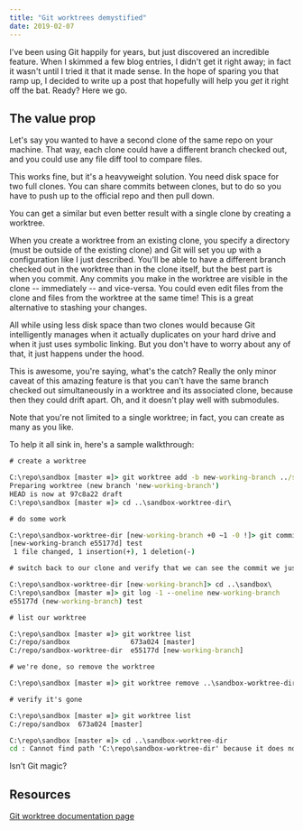 ```yaml
---
title: "Git worktrees demystified"
date: 2019-02-07
---
```


I've been using Git happily for years, but just discovered an incredible feature.  When I skimmed a few blog entries, I didn't get it right away; in fact it wasn't until I tried it that it made sense.  In the hope of sparing you that ramp up, I decided to write up a post that hopefully will help you *get* it right off the bat.  Ready?  Here we go.

## The value prop

Let's say you wanted to have a second clone of the same repo on your machine. That way, each clone could have a different branch checked out, and you could use any file diff tool to compare files.  

This works fine, but it's a heavyweight solution.  You need disk space for two full clones. You can share commits between clones, but to do so you have to push up to the official repo and then pull down.

You can get a similar but even better result with a single clone by creating a worktree.

When you create a worktree from an existing clone, you specify a directory (must be outside of the existing clone) and Git will set you up with a configuration like I just described. You'll be able to have a different branch checked out in the worktree than in the clone itself, but the best part is when you commit.  Any commits you make in the worktree are visible in the clone -- immediately -- and vice-versa.  You could even edit files from the clone and files from the worktree at the same time!  This is a great alternative to stashing your changes.

All while using less disk space than two clones would because Git intelligently manages when it actually duplicates on your hard drive and when it just uses symbolic linking.  But you don't have to worry about any of that, it just happens under the hood.

This is awesome, you're saying, what's the catch?  Really the only minor caveat of this amazing feature is that you can't have the same branch checked out simultaneously in a worktree and its associated clone, because then they could drift apart.  Oh, and it doesn't play well with submodules.

Note that you're not limited to a single worktree; in fact, you can create as many as you like.

To help it all sink in, here's a sample walkthrough:

```cmd
# create a worktree

C:\repo\sandbox [master ≡]> git worktree add -b new-working-branch ../sandbox-worktree-dir master
Preparing worktree (new branch 'new-working-branch')
HEAD is now at 97c8a22 draft
C:\repo\sandbox [master ≡]> cd ..\sandbox-worktree-dir\

# do some work

C:\repo\sandbox-worktree-dir [new-working-branch +0 ~1 -0 !]> git commit -am 'test'
[new-working-branch e55177d] test
 1 file changed, 1 insertion(+), 1 deletion(-)

# switch back to our clone and verify that we can see the commit we just made

C:\repo\sandbox-worktree-dir [new-working-branch]> cd ..\sandbox\
C:\repo\sandbox [master ≡]> git log -1 --oneline new-working-branch
e55177d (new-working-branch) test

# list our worktree

C:\repo\sandbox [master ≡]> git worktree list
C:/repo/sandbox               673a024 [master]
C:/repo/sandbox-worktree-dir  e55177d [new-working-branch]

# we're done, so remove the worktree

C:\repo\sandbox [master ≡]> git worktree remove ..\sandbox-worktree-dir\

# verify it's gone

C:\repo\sandbox [master ≡]> git worktree list
C:/repo/sandbox  673a024 [master]

C:\repo\sandbox [master ≡]> cd ..\sandbox-worktree-dir
cd : Cannot find path 'C:\repo\sandbox-worktree-dir' because it does not exist.

```

Isn't Git magic?

## Resources

[Git worktree documentation page](https://git-scm.com/docs/git-worktree)
